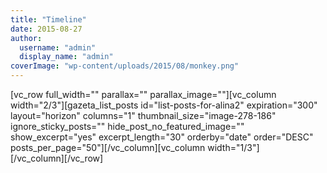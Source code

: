 ```yaml
---
title: "Timeline"
date: 2015-08-27
author: 
  username: "admin"
  display_name: "admin"
coverImage: "wp-content/uploads/2015/08/monkey.png"
---
```


\[vc\_row full\_width="" parallax="" parallax\_image=""\]\[vc\_column width="2/3"\]\[gazeta\_list\_posts id="list-posts-for-alina2" expiration="300" layout="horizon" columns="1" thumbnail\_size="image-278-186" ignore\_sticky\_posts="" hide\_post\_no\_featured\_image="" show\_excerpt="yes" excerpt\_length="30" orderby="date" order="DESC" posts\_per\_page="50"\]\[/vc\_column\]\[vc\_column width="1/3"\]  
\[/vc\_column\]\[/vc\_row\]
